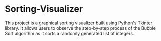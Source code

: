 # Sorting-Visualizer
This project is a graphical sorting visualizer built using Python's Tkinter library. It allows users to observe the step-by-step process of the Bubble Sort algorithm as it sorts a randomly generated list of integers.
